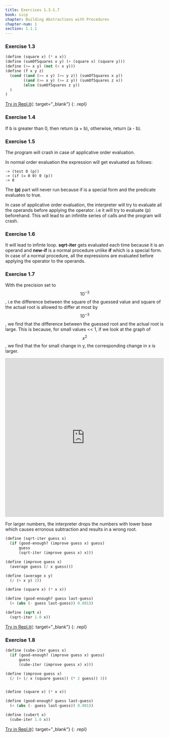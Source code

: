 ```yaml
---
title: Exercises 1.3-1.7
book: sicp
chapter: Building Abstractions with Procedures 
chapter-num: 1
section: 1.1.1
---
```


### Exercise 1.3
~~~scheme
(define (square x) (* x x))
(define (sumOfSquares x y) (+ (square x) (square y)))
(define (>= x y) (not (< x y)))
(define (f x y z)
  (cond ((and (>= x y) (>= y z)) (sumOfSquares x y))
        ((and (>= x y) (>= z y)) (sumOfSquares z x))
        (else (sumOfSquares z y))
  )
)
~~~
[Try in Repl.it](https://repl.it/@TanmayGujar/SICP-EX-13){: target="_blank"}
{: .repl}

### Exercise 1.4
If b is greater than 0, then return (a + b), otherwise, return (a - b).

### Exercise 1.5
The program will crash in case of applicative order evaluation.

In normal order evaluation the expression will get evaluated as follows:

~~~
-> (test 0 (p))
-> (if (= 0 0) 0 (p))
-> 0
~~~
The **(p)** part will never run because if is a special form and the predicate evaluates to true.

In case of applicative order evaluation, the interpreter will try to evaluate all the operands before applying the operator. i.e it will try to evaluate (p) beforehand. This will lead to an infintite series of calls and the program will crash.

### Exercise 1.6

It will lead to infinte loop. **sqrt-iter** gets evaluated each time because it is an operand and **new-if** is a normal procedure unlike **if** which is a special form. In case of a normal procedure, all the expressions are evaluated before applying the operator to the operands.

### Exercise 1.7

With the precision set to $$ 10^{-3} $$ , i.e the difference between the square of the guessed value and square of the actual root is allowed to differ at most by $$ 10^{-3} $$ , we find that the difference between the guessed root and the actual root is large. This is because, for small values << 1, if we look at the graph of $$ x^2 $$, we find that the for small change in y, the corresponding change in x is larger.


<iframe src="https://www.desmos.com/calculator/goqcwtfbjs?embed" width="500px" height="500px" style="border: 1px solid #ccc" frameborder=0></iframe>

For larger numbers, the interpreter drops the numbers with lower base which causes erronous subtraction and results in a wrong root.
~~~scheme
(define (sqrt-iter guess x)
  (if (good-enough? (improve guess x) guess)
      guess
      (sqrt-iter (improve guess x) x)))

(define (improve guess x)
  (average guess (/ x guess)))

(define (average x y)
  (/ (+ x y) 2))

(define (square x) (* x x))

(define (good-enough? guess last-guess)
  (< (abs (- guess last-guess)) 0.001))

(define (sqrt x)
  (sqrt-iter 1.0 x))
~~~
[Try in Repl.it](https://repl.it/@TanmayGujar/SICP-EX-17){: target="_blank"}
{: .repl}

### Exercise 1.8

~~~scheme
(define (cube-iter guess x)
  (if (good-enough? (improve guess x) guess)
      guess
      (cube-iter (improve guess x) x)))

(define (improve guess x)
  (/ (+ (/ x (square guess)) (* 2 guess)) 3))


(define (square x) (* x x))

(define (good-enough? guess last-guess)
  (< (abs (- guess last-guess)) 0.001))

(define (cubert x)
  (cube-iter 1.0 x))
~~~
[Try in Repl.it](https://repl.it/@TanmayGujar/SICP-EX-18){: target="_blank"}
{: .repl}